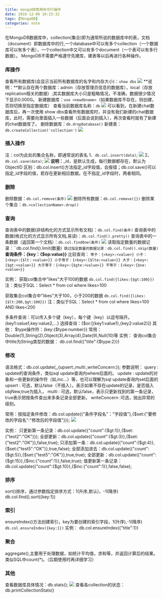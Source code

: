 ```yaml
---
title: mongoDB常用命令行操作
date: 2016-12-06 10:25:32
tags: [MongoDB]
categories: note
---
```


在MongoDB数据库中，collection(集合)即为通常所说的数据库中的表，文档（document）即数据库中的行,一个database中可以有多个collection（一个数据库可以有多个表），一个collection中又可以有多个document（一个表可以有多行数据）。
MongoDB不需要严格遵守先建库，建表等以后再进行各种操作。
<!-- more -->
### 库操作 ###
查看所有数据库(会显示当前所有数据库的名字和内存大小)：`show dbs`
![](http://i.imgur.com/SBgUba7.png)
**说明：**默认存在两个数据库：admin（存放管理员信息的数据库），local（存放replication相关的数据）;其实数据库大小只是粗略情况，不准确，数据很少情况下显示0.000G。
新建数据库：`use <newdbname>`（如果数据库不存在，则创建，否则切换至指定数据库）
查看当前数据库名称：`db`
![](http://i.imgur.com/pjHVQ6F.png)
可以看到，在新建chat数据库后，再一次使用 show dbs查看所有数据库时，并没有我们新建的chat数据库，此时，需要向里面插入一些数据（后面会说到插入），再次查看时就有了新建的chat数据库了。
删除数据库：`db.dropDatabase()`
新建表：`db.createCollection('collection')`
![](http://i.imgur.com/TBCRVi8.png)
### 插入操作 ###
注：col为此处的集合名称，即通常说的表名
1、`db.col.insert(data)`;
![](http://i.imgur.com/xuMdd36.png)
2、`db.col.save(data)`;
![](http://i.imgur.com/EKoLbua.png)
**说明：**_id，是默认生成，每行数据都存在，默认为ObjectID
区别：db.col.insert()方法指定_id字段值，会报错；db.col.save()可以指定_id字段的值，若存在更新相应数据。在不指定_id字段时，两者相同。
### 删除 ###
删除数据：`db.col.remove(条件)`
![](http://i.imgur.com/UlNdVUM.png)
删除所有数据：`db.col.remove({})`
删除某个集合：`db.<collectionName>.drop()`
### 查询 ###
查询表中的数据(非结构化的方式显示所有文档)：`db.col.find(条件)`
查询表中的数据(格式化的方式显示所有文档,易读)：`db.col.find().pretty()`
查询表中的一条数据（返回第一个文档）：`db.col.findOne(条件)`
![](http://i.imgur.com/ksaRDO8.png)
读取指定数量的数据记录：``db.col.find().limit(数量)`
跳过指定数量的数据记录：db.col.find().skip(数量)`
**查询条件：{key：{$op:value}}**
比较查询：
`等于：{<key>:<value>}
小于：{<key>:{$lt：<value>}}
小于等于：{<key>:{$lte:<value>}}
大于：{<key>:{$gt:<value>}}
大于等于：{<key>:{$gte:<value>}}
不等于：{<key>:{$ne:<value>}}`

实例：
获取col集合中"likes"大于100的数据 `db.col.find({likes:{$gt:100}})`
注：类似于SQL：Select * from col where likes>100

获取集合col集合中"likes"大于100，小于200的数据 `db.col.find({likes:{$lt:200,$gt:100}})`
注：类似于SQL：Select * from col where likes>100 AND likes<200

多条件查询：可以传入多个键（key），每个键（key）以逗号隔开。
{key1:value1,key:value2,...}
选择查询：{$or:[{key1:value1},{key2:value2}]}
其他：
$type操作符：{key:{$type:number}}
常用：Double(1),String(2),Object(3),Array(4),Date(9),Null(10)等
实例：
查询col集合中title为String类型的数据：
db.col.find({"title":{$type:2}})
### 修改 ###
语法格式：db.col.update(<query>,<update>,{upsert:<boolean>,multi:<boolean>,writeConcern:<document>});
参数说明：
query : update的查询条件，类似sql update查询内where后面的。
update : update的对象和一些更新的操作符（如$,$inc...）等，也可以理解为sql update查询内set后面的
upsert : 可选，默认false（不插入）。表示如果不存在update的记录，是否插入objNew,true为插入，
multi : 可选，默认false，表示只更新找到的第一条记录，true表示把按条件查出来多条记录全部更新。
writeConcern :可选，抛出异常的级别。

常用：按指定条件修改：db.col.update({"条件字段名"："字段值"},{$set:{"要修改的字段名":"修改后的字段值"}});
![](http://i.imgur.com/vj4W3b2.png)

实例：
只更新第一条记录：db.col.update({"count":{$gt:1}},{$set:{"test2":"OK"}});
全部更新：db.col.update({"count":{$gt:3}},{$set:{"test2":"OK"}},false,true);
只添加第一条：db.col.update({"count":{$gt:4}},{$set:{"test5":"OK"}},true,false);
全部添加进去：db.col.update({"count":{$gt:5}},{$set:{"test5":"OK"}},true,true);
全部更新：db.col.update({"count":{$gt:15}},{$inc:{"count":1}},false,true);
值更新第一条记录：db.col.update({"count":{$gt:10}},{$inc:{"count":1}},false,false);

### 排序 ###
sort()排序，通过参数指定排序方式：1(升序,默认)，-1(降序)
db.col.find().sort({key:1})
### 索引 ###
ensureIndex()方法创建索引，key为要创建的索引字段，1(升序),-1(降序)  `db.col.ensureIndex({key:1})`
实例：
db.col.ensureIndex({"title":1})
### 聚合 ###
aggregate(),主要用于处理数据，如统计平均值，求和等，并返回计算后的结果。类似SQL中count(*)。（后期使用时再详细学习）

### 其他 ###
查看数据库具体情况：db.stats();
![](http://i.imgur.com/W1w1mKv.png)
查看各collection的状态：db.printCollectionStats()